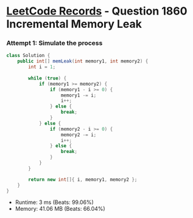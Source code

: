 # [LeetCode Records](../../README.md) - Question 1860 Incremental Memory Leak

### Attempt 1: Simulate the process
```java
class Solution {
    public int[] memLeak(int memory1, int memory2) {
        int i = 1;
        
        while (true) {
            if (memory1 >= memory2) {
                if (memory1 - i >= 0) {
                    memory1 -= i;
                    i++;
                } else {
                    break;
                }
            } else {
                if (memory2 - i >= 0) {
                    memory2 -= i;
                    i++;
                } else {
                    break;
                }
            }
        }

        return new int[]{ i, memory1, memory2 };
    }
}
```
- Runtime: 3 ms (Beats: 99.06%)
- Memory: 41.06 MB (Beats: 66.04%)

<br>
